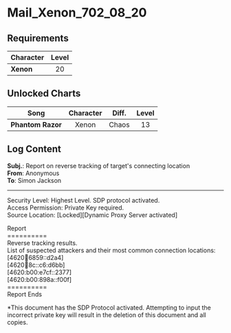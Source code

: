 # Mail_Xenon_702_08_20
## Requirements
|Character|Level|
|---------|:---:|
|**Xenon**| 20  |

## Unlocked Charts
|      Song       |Character|Diff.|Level|
|-----------------|:-------:|:---:|:---:|
|**Phantom Razor**|  Xenon  |Chaos| 13  |

## Log Content
**Subj.**: Report on reverse tracking of target's connecting location<br>
**From**: Anonymous<br>
**To**: Simon Jackson
___

Security Level: Highest Level. SDP protocol activated.<br>
Access Permission: Private Key required.<br>
Source Location: [Locked][Dynamic Proxy Server activated]

Report<br>
==========<br>
Reverse tracking results.<br>
List of suspected attackers and their most common connection locations:<br>
[4620:100:6859::d2a4]<br>
[4620:100:8c::c6:d6bb]<br>
[4620:b00:e7cf::2377]<br>
[4620:b00:898a::f00f]<br>
==========<br>
Report Ends

\*This document has the SDP Protocol activated. Attempting to input the incorrect private key will result in the deletion of this document and all copies.